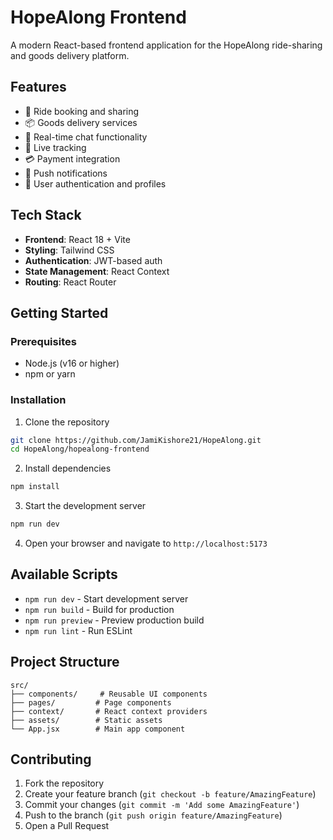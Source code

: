 # HopeAlong Frontend

A modern React-based frontend application for the HopeAlong ride-sharing and goods delivery platform.

## Features

- 🚗 Ride booking and sharing
- 📦 Goods delivery services
- 💬 Real-time chat functionality
- 📍 Live tracking
- 💳 Payment integration
- 🔔 Push notifications
- 👤 User authentication and profiles

## Tech Stack

- **Frontend**: React 18 + Vite
- **Styling**: Tailwind CSS
- **Authentication**: JWT-based auth
- **State Management**: React Context
- **Routing**: React Router

## Getting Started

### Prerequisites

- Node.js (v16 or higher)
- npm or yarn

### Installation

1. Clone the repository

```bash
git clone https://github.com/JamiKishore21/HopeAlong.git
cd HopeAlong/hopealong-frontend
```

2. Install dependencies

```bash
npm install
```

3. Start the development server

```bash
npm run dev
```

4. Open your browser and navigate to `http://localhost:5173`

## Available Scripts

- `npm run dev` - Start development server
- `npm run build` - Build for production
- `npm run preview` - Preview production build
- `npm run lint` - Run ESLint

## Project Structure

```
src/
├── components/     # Reusable UI components
├── pages/         # Page components
├── context/       # React context providers
├── assets/        # Static assets
└── App.jsx        # Main app component
```

## Contributing

1. Fork the repository
2. Create your feature branch (`git checkout -b feature/AmazingFeature`)
3. Commit your changes (`git commit -m 'Add some AmazingFeature'`)
4. Push to the branch (`git push origin feature/AmazingFeature`)
5. Open a Pull Request
